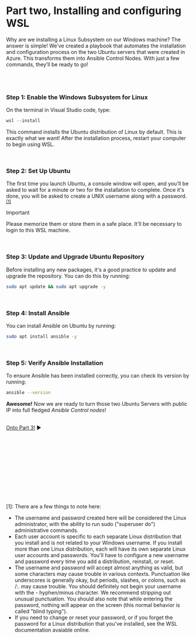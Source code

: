 # Part two, Installing and configuring WSL

Why are we installing a Linux Subsystem on our Windows machine? The answer is simple! We’ve created a playbook that automates the installation and configuration process on the two Ubuntu servers that were created in Azure. This transforms them into Ansible Control Nodes. With just a few commands, they’ll be ready to go!

<br/>
<br/>

### Step 1: Enable the Windows Subsystem for Linux

On the terminal in Visual Studio code, type:
```powershell
wsl --install

```
This command installs the Ubuntu distribution of Linux by default. This is exactly what we want! After the installation process, restart your computer to begin using WSL.

<br/>

### Step 2: Set Up Ubuntu
The first time you launch Ubuntu, a console window will open, and you'll be asked to wait for a minute or two for the installation to complete. Once it's done, you will be asked to create a UNIX username along with a password.<sup>[[1]](#password)</sup>

> [!IMPORTANT]
 >Please memorize them or store them in a safe place. It'll be necessary to login to this WSL machine.

<br/>

### Step 3: Update and Upgrade Ubuntu Repository
Before installing any new packages, it's a good practice to update and upgrade the repository. You can do this by running:
```bash
sudo apt update && sudo apt upgrade -y
```

<br/>

### Step 4: Install Ansible
You can install Ansible on Ubuntu by running:
```bash
sudo apt install ansible -y
```

<br/>

### Step 5: Verify Ansible Installation
To ensure Ansible has been installed correctly, you can check its version by running:
```bash
ansible --version
```

**Awesome!** Now we are ready to turn those two Ubuntu Servers with public IP into full fledged *Ansible Control nodes*!
<br/>
<br/>

[Onto Part 3!](Part3.md) :arrow_forward:


<br/>
<br/>
<br/>
<br/>
<br/>
<br/>
<br/>
<br/>
<br/>
<br/>

<a name="password">[1]</a>: There are a few things to note here:

- The username and password created here will be considered the Linux administrator, with the ability to run sudo ("superuser do") administrative commands.
- Each user account is specific to each separate Linux distribution that you install and is not related to your Windows username. If you install more than one Linux distribution, each will have its own separate Linux user accounts and passwords. You'll have to configure a new username and password every time you add a distribution, reinstall, or reset.
- The username and password will accept almost anything as valid, but some characters may cause trouble in various contexts. Punctuation like underscores is generally okay, but periods, slashes, or colons, such as /:. may cause trouble. You should definitely not begin your username with the - hyphen/minus character. We recommend stripping out unusual punctuation. You should also note that while entering the password, nothing will appear on the screen (this normal behavior is called "blind typing").
- If you need to change or reset your password, or if you forget the password for a Linux distribution that you've installed, see the WSL documentation avaiable online.
